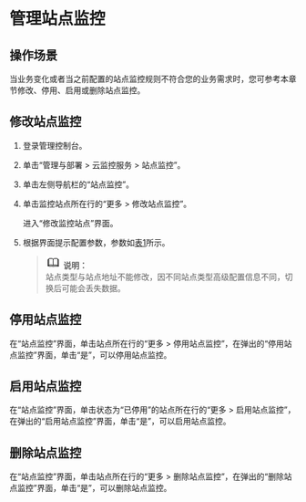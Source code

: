 # 管理站点监控<a name="zh-cn_topic_0090332137"></a>

## 操作场景<a name="section4294748124510"></a>

当业务变化或者当之前配置的站点监控规则不符合您的业务需求时，您可参考本章节修改、停用、启用或删除站点监控。

## 修改站点监控<a name="section115354303459"></a>

1.  登录管理控制台。
2.  单击“管理与部署 \> 云监控服务 \> 站点监控”。
3.  单击左侧导航栏的“站点监控”。
4.  单击监控站点所在行的“更多 \> 修改站点监控”。

    进入“修改监控站点”界面。

5.  根据界面提示配置参数，参数如[表1](创建站点监控.md#table133239595719)所示。

    >![](public_sys-resources/icon-note.gif) **说明：**   
    >站点类型与站点地址不能修改，因不同站点类型高级配置信息不同，切换后可能会丢失数据。  


## 停用站点监控<a name="section373754931019"></a>

在“站点监控”界面，单击站点所在行的“更多 \> 停用站点监控”，在弹出的“停用站点监控”界面，单击“是”，可以停用站点监控。

## 启用站点监控<a name="section11823181117118"></a>

在“站点监控”界面，单击状态为“已停用”的站点所在行的“更多 \> 启用站点监控”，在弹出的“启用站点监控”界面，单击“是”，可以启用站点监控。

## 删除站点监控<a name="section27444549117"></a>

在“站点监控”界面，单击站点所在行的“更多 \> 删除站点监控”，在弹出的“删除站点监控”界面，单击“是”，可以删除站点监控。

